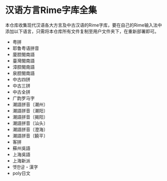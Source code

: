 # 汉语方言Rime字库全集

本仓库收集现代汉语各大方言及中古汉语的Rime字库，要在自己的Rime输入法中添加以下语言，只需将本仓库所有文件复制至用户文件夹下，在重新部署即可。

- 粤拼
- 耶鲁粤语拼音
- 廈腔閩南語
- 臺灣閩南語
- 漳腔閩南語
- 泉腔閩南語
- 中古四拼
- 中古三拼
- 中古全拼
- 广韵罗马字
- 潮語拼音〔潮州〕
- 潮語拼音〔潮阳〕
- 潮語拼音〔揭阳〕
- 潮語拼音〔汕头〕
- 潮語拼音〔澄海〕
- 潮語拼音〔饒平〕
- 客拼
- 蘇州吳語
- 上海吳語
- 上海新派
- 옛한글・漢字
- poly日文